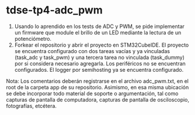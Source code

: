 # tdse-tp4-adc_pwm

1) Usando lo aprendido en los tests de ADC y PWM, se pide implementar un firmware que module el brillo de un LED mediante la lectura de un potenciómetro.
2) Forkear el repositorio y abrir el proyecto en STM32CubeIDE. El proyecto se encuentra configurado con dos tareas vacías y ya vinculadas (task_adc y task_pwm) y una tercera tarea no vinculada (task_dummy) por si considera necesario agregarla. Los periféricos no se encuentran configurados. El logger por semihosting ya se encuentra configurado.

Nota: Los comentarios deberán registrarse en el archivo adc_pwm.txt, en el root de la carpeta app de su repositorio. Asimismo, en esa misma ubicación se debe incorporar todo material de soporte o argumentación, tal como capturas de pantalla de computadora, capturas de pantalla de osciloscopio, fotografías, etcétera.

